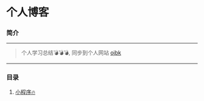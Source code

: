 # 个人博客
### 简介
***
> 个人学习总结💣💣💣,  同步到个人网站   [ojbk](https://blog.ojbk.fun) 
***

### 目录
1. [小程序🔥](README1.md)
